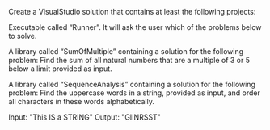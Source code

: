 Create a VisualStudio solution that contains at least the following projects:

Executable called “Runner”. It will ask the user which of the problems below to solve.

A library called “SumOfMultiple” containing a solution for the following problem:
Find the sum of all natural numbers that are a multiple of 3 or 5 below a limit provided as input.

A library called “SequenceAnalysis” containing a solution for the following problem:
Find the uppercase words in a string, provided as input, and order all characters in these words alphabetically.

Input: "This IS a STRING"
Output: "GIINRSST"